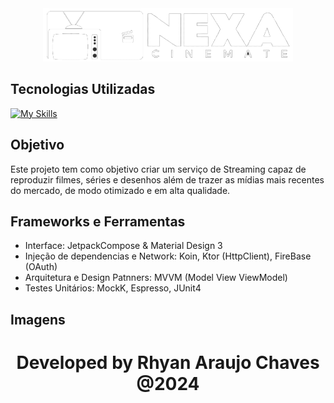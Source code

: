 <div align="center">
  <img src="app/src/main/res/drawable/app_logo.png" width=400>
</div>

## Tecnologias Utilizadas
[![My Skills](https://skillicons.dev/icons?i=kotlin,ktor,androidstudio,firebase)](https://skillicons.dev)

## Objetivo

Este projeto tem como objetivo criar um serviço de Streaming capaz de reproduzir filmes, séries e desenhos além de trazer as mídias mais recentes do mercado, de modo otimizado e em alta qualidade.

## Frameworks e Ferramentas

- Interface: JetpackCompose & Material Design 3
- Injeção de dependencias e Network: Koin, Ktor (HttpClient), FireBase (OAuth)
- Arquitetura e Design Patnners: MVVM (Model View ViewModel)
- Testes Unitários: MockK, Espresso, JUnit4

## Imagens




<h1 align="center">
   Developed by Rhyan Araujo Chaves @2024
</h1>

